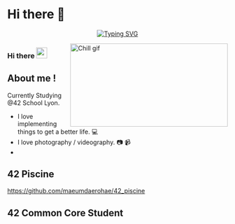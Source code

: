 # Hi there 👋

<p align="center">
<a href="https://github.com/maeumdaerohae?tab=repositories"><img src="https://readme-typing-svg.demolab.com?font=Fira+Code&pause=1000&color=F7F7F7&center=true&vCenter=true&width=500&height=30&lines=%F0%9F%8C%B1+Young+developper+in+the+IT+world+%F0%9F%8C%B1;%F0%9F%8C%B1+Always+learning+new+things+%F0%9F%8C%B1" alt="Typing SVG" /></a>
</p>

[<img align="right" alt="Chill gif" src="https://cdn.shopify.com/s/files/1/0578/3696/1997/t/9/assets/lofiboy.gif?v=103461765217895835051680702279" width="360" height="190" />](https://github.com/maeumdaerohae?tab=repositories)

### Hi there <img src="https://media.giphy.com/media/hvRJCLFzcasrR4ia7z/giphy.gif" width="25px">


## About me !
Currently Studying @42 School Lyon.
  - I love implementing things to get a better life. :computer:
  - I love photography / videography. :camera: :video_camera:
  - 
## 42 Piscine

https://github.com/maeumdaerohae/42_piscine

## 42 Common Core Student





<!--
**maeumdaerohae/maeumdaerohae** is a ✨ _special_ ✨ repository because its `README.md` (this file) appears on your GitHub profile.

Here are some ideas to get you started:

- 🔭 I’m currently working on ...
- 🌱 I’m currently learning ...
- 👯 I’m looking to collaborate on ...
- 🤔 I’m looking for help with ...
- 💬 Ask me about ...
- 📫 How to reach me: ...
- 😄 Pronouns: ...
- ⚡ Fun fact: ...
-->
